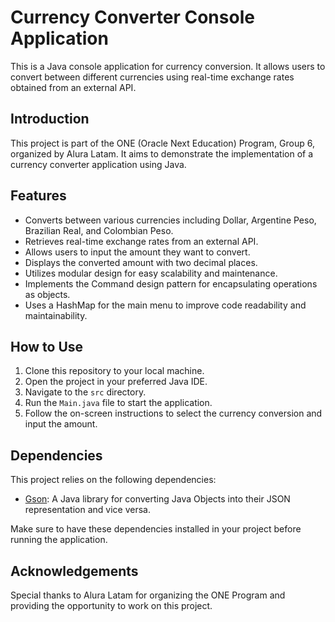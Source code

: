 # Currency Converter Console Application

This is a Java console application for currency conversion. It allows users to convert between different currencies using real-time exchange rates obtained from an external API.

## Introduction

This project is part of the ONE (Oracle Next Education) Program, Group 6, organized by Alura Latam. It aims to demonstrate the implementation of a currency converter application using Java.

## Features

- Converts between various currencies including Dollar, Argentine Peso, Brazilian Real, and Colombian Peso.
- Retrieves real-time exchange rates from an external API.
- Allows users to input the amount they want to convert.
- Displays the converted amount with two decimal places.
- Utilizes modular design for easy scalability and maintenance.
- Implements the Command design pattern for encapsulating operations as objects.
- Uses a HashMap for the main menu to improve code readability and maintainability.

## How to Use

1. Clone this repository to your local machine.
2. Open the project in your preferred Java IDE.
3. Navigate to the `src` directory.
4. Run the `Main.java` file to start the application.
5. Follow the on-screen instructions to select the currency conversion and input the amount.

## Dependencies

This project relies on the following dependencies:

- [Gson](https://github.com/google/gson): A Java library for converting Java Objects into their JSON representation and vice versa.

Make sure to have these dependencies installed in your project before running the application.

## Acknowledgements

Special thanks to Alura Latam for organizing the ONE Program and providing the opportunity to work on this project.
